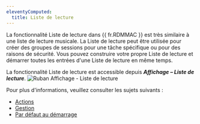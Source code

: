 ```yaml
---
eleventyComputed:
  title: Liste de lecture
---
```

La fonctionnalité Liste de lecture dans {{ fr.RDMMAC }} est très similaire à une liste de lecture musicale. La Liste de lecture peut être utilisée pour créer des groupes de sessions pour une tâche spécifique ou pour des raisons de sécurité. Vous pouvez construire votre propre Liste de lecture et démarrer toutes les entrées d'une Liste de lecture en même temps.

La fonctionnalité Liste de lecture est accessible depuis ***Affichage – Liste de lecture***.
![Ruban Affichage - Liste de lecture](https://cdnweb.devolutions.net/docs/docs_en_rdm_mac_clip10359.png)

Pour plus d'informations, veuillez consulter les sujets suivants :

* [Actions](/rdm/mac/commands/edit/play-list/action/)
* [Gestion](/rdm/mac/commands/edit/play-list/management/)
* [Par défaut au démarrage](/rdm/mac/commands/edit/play-list/default-startup/)
